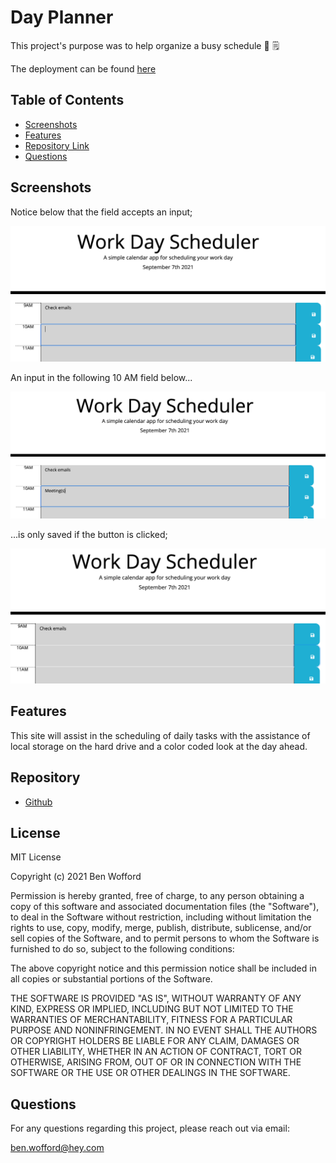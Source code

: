 # Day Planner

This project's purpose was to help organize a busy schedule 📆 🗒️

The deployment can be found [here](https://benwofford.github.io/day-planner/)

## Table of Contents

- [Screenshots ](#Screenshots)
- [Features](#Features)
- [Repository Link](#Repository)
- [Questions](#Questions)

## Screenshots

Notice below that the field accepts an input;

![alt=text field containing "check emails"](images/save-state.png)

An input in the following 10 AM field below...

![alt=text field containing "meetings"](images/refresh.png)

...is only saved if the button is clicked;

![alt=empty text field because nothing was saved](images/no-save.png)

## Features

This site will assist in the scheduling of daily tasks with the assistance of local storage on the hard drive and a color coded look at the day ahead.

## Repository

- [Github](https://benwofford.github.io/day-planner/)

## License

MIT License

Copyright (c) 2021 Ben Wofford

Permission is hereby granted, free of charge, to any person obtaining a copy
of this software and associated documentation files (the "Software"), to deal
in the Software without restriction, including without limitation the rights
to use, copy, modify, merge, publish, distribute, sublicense, and/or sell
copies of the Software, and to permit persons to whom the Software is
furnished to do so, subject to the following conditions:

The above copyright notice and this permission notice shall be included in all
copies or substantial portions of the Software.

THE SOFTWARE IS PROVIDED "AS IS", WITHOUT WARRANTY OF ANY KIND, EXPRESS OR
IMPLIED, INCLUDING BUT NOT LIMITED TO THE WARRANTIES OF MERCHANTABILITY,
FITNESS FOR A PARTICULAR PURPOSE AND NONINFRINGEMENT. IN NO EVENT SHALL THE
AUTHORS OR COPYRIGHT HOLDERS BE LIABLE FOR ANY CLAIM, DAMAGES OR OTHER
LIABILITY, WHETHER IN AN ACTION OF CONTRACT, TORT OR OTHERWISE, ARISING FROM,
OUT OF OR IN CONNECTION WITH THE SOFTWARE OR THE USE OR OTHER DEALINGS IN THE
SOFTWARE.

## Questions

For any questions regarding this project, please reach out via email:

ben.wofford@hey.com

